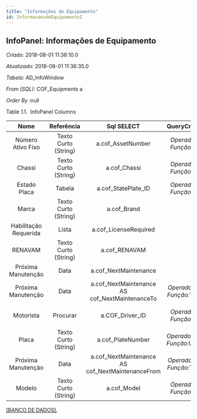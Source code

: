 ```yaml
---
title: "Informações de Equipamento"
id: InformacoesdeEquipamentoI
---
```

<div id="d124843e1" class="section chapter">

<div class="titlepage">

<div>

<div>

## InfoPanel: Informações de Equipamento

</div>

</div>

</div>

<span class="emphasis"> *Criado:* </span>2018-08-01 11:36:10.0

<span class="emphasis"> *Atualizado:* </span>2018-08-01 11:36:35.0

<span class="emphasis"> *Tabela:* </span>AD\_InfoWindow

<span class="emphasis"> *From (SQL):* </span>COF\_Equipments a

<span class="emphasis"> *Order By :*</span>null

<div id="d124843e25" class="table">

<div class="table-title">

Table 1.1.  InfoPanel
Columns

</div>

<div class="table-contents">

|         Nome          |      Referência      |                     Sql SELECT                     |                                       QueryCriteria                                        |      Descrição       |   Comentário/Ajuda   |
| :-------------------: | :------------------: | :------------------------------------------------: | :----------------------------------------------------------------------------------------: | :------------------: | :------------------: |
|   Número Ativo Fixo   | Texto Curto (String) |                 a.cof\_AssetNumber                 |   <span class="emphasis">*Operador:*</span>= <span class="emphasis">*Função:*</span>null   |         null         |         null         |
|        Chassi         | Texto Curto (String) |                   a.cof\_Chassi                    |   <span class="emphasis">*Operador:*</span>= <span class="emphasis">*Função:*</span>null   |         null         |         null         |
|     Estado Placa      |        Tabela        |               a.cof\_StatePlate\_ID                |   <span class="emphasis">*Operador:*</span>= <span class="emphasis">*Função:*</span>null   |         null         |         null         |
|         Marca         | Texto Curto (String) |                    a.cof\_Brand                    |                                                                                            |         null         |         null         |
| Habilitação Requerida |        Lista         |               a.cof\_LicenseRequired               |                                                                                            |         null         |         null         |
|        RENAVAM        | Texto Curto (String) |                   a.cof\_RENAVAM                   |                                                                                            |         null         |         null         |
|  Próxima Manutenção   |         Data         |               a.cof\_NextMaintenance               |                                                                                            |         null         |         null         |
|  Próxima Manutenção   |         Data         |  a.cof\_NextMaintenance AS cof\_NextMaintenanceTo  | <span class="emphasis">*Operador:*</span>\< = <span class="emphasis">*Função:*</span>Trunc |         null         |         null         |
|       Motorista       |       Procurar       |                 a.COF\_Driver\_ID                  |   <span class="emphasis">*Operador:*</span>= <span class="emphasis">*Função:*</span>null   | Primary Key : Driver | Primary Key : Driver |
|         Placa         | Texto Curto (String) |                 a.cof\_PlateNumber                 | <span class="emphasis">*Operador:*</span>Like <span class="emphasis">*Função:*</span>Upper |         null         |         null         |
|  Próxima Manutenção   |         Data         | a.cof\_NextMaintenance AS cof\_NextMaintenanceFrom | <span class="emphasis">*Operador:*</span>\> = <span class="emphasis">*Função:*</span>Trunc |         null         |         null         |
|        Modelo         | Texto Curto (String) |                    a.cof\_Model                    |   <span class="emphasis">*Operador:*</span>= <span class="emphasis">*Função:*</span>null   |         null         |         null         |

</div>

</div>

  

[\[BANCO DE DADOS\]](data/COFEquipmentsIDinfodata.html),

</div>
